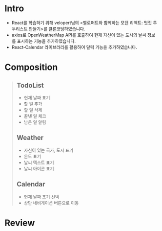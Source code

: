 # Intro
* React를 학습하기 위해 velopert님의 <벨로퍼트와 함께하는 모던 리액트: 멋짓 투두리스트 만들기>를 클론코딩하였습니다.
* axios로 OpenWeatherMap API를 호출하여 현재 자신이 있는 도시의 날씨 정보를 표시하는 기능을 추가하였습니다.
* React-Calendar 라이브러리를 활용하여 달력 기능을 추가하였습니다.

# Composition
 > ## TodoList
 > * 현재 날짜 표기
 > * 할 일 추가
 > * 할 일 삭제
 > * 끝낸 일 체크
 > * 남은 일 알림
 > ## Weather
 > * 자신이 있는 국가, 도시 표기
 > * 온도 표기
 > * 날씨 텍스트 표기
 > * 날씨 아이콘 표기
 > ## Calendar
 > * 현재 날짜 초기 선택
 > * 상단 네비게이션 버튼으로 이동

# Review
